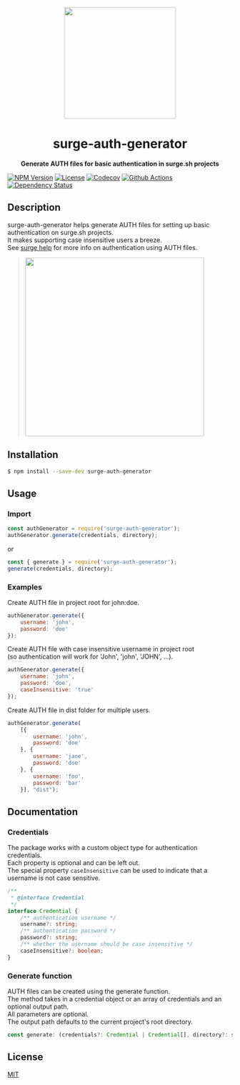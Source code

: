 <p align="center">
  <img height="250" src="https://surge.sh/images/logos/svg/surge-logo.svg">
</p>
<h1 align="center"> surge-auth-generator </h1>
<p align="center">
  <b>Generate AUTH files for basic authentication in surge.sh projects</b>
</p>

[![NPM Version][npm-badge]][npm-url] 
[![License][license-badge]][license-url]
[![Codecov][codecov-badge]][codecov-url]
[![Github Actions][actions-badge]][actions-url]
[![Dependency Status][daviddm-image]][daviddm-url]

## Description
surge-auth-generator helps generate AUTH files for setting up basic authentication on surge.sh projects.  
It makes supporting case insensitive users a breeze.  
See [surge help](https://surge.sh/help/adding-password-protection-to-a-project) for more info on authentication using AUTH files.
> <img width="400" src="https://surge.sh/images/help/adding-password-protection-to-a-project.gif">
## Installation
``` bash
$ npm install --save-dev surge-auth-generator
```

## Usage
### Import
``` js
const authGenerator = require('surge-auth-generator');
authGenerator.generate(credentials, directory);
```
or 
``` js
const { generate } = require('surge-auth-generator');
generate(credentials, directory);
```
### Examples

Create AUTH file in project root for john:doe.
``` js
authGenerator.generate({
    username: 'john',
    password: 'doe'
});
```

Create AUTH file with case insensitive username in project root  
(so authentication will work for 'John', 'john', 'JOHN', ...).
``` js
authGenerator.generate({
    username: 'john',
    password: 'doe',
    caseInsensitive: 'true'
});
```

Create AUTH file in dist folder for multiple users.

``` js
authGenerator.generate(
    [{
        username: 'john',
        password: 'doe'
    }, {
        username: 'jane',
        password: 'doe'
    }, {
        username: 'foo',
        password: 'bar'
    }], "dist");
```

## Documentation
### Credentials
The package works with a custom object type for authentication credentials.  
Each property is optional and can be left out.  
The special property ```caseInsensitive``` can be used to indicate that a username is not case sensitive.
``` ts
/**
 * @interface Credential
 */
interface Credential {
    /** authentication username */
    username?: string;
    /** authentication password */
    password?: string;
    /** whether the username should be case insensitive */
    caseInsensitive?: boolean;
}
```

### Generate function
AUTH files can be created using the generate function.  
The method takes in a credential object or an array of credentials and an optional output path.  
All parameters are optional.  
The output path defaults to the current project's root directory.

``` js
const generate: (credentials?: Credential | Credential[], directory?: string | undefined) => Promise<string>
```


## License

[MIT](./LICENSE)

[npm-badge]: https://img.shields.io/npm/v/surge-auth-generator.svg
[npm-url]: https://www.npmjs.com/package/surge-auth-generator
[license-badge]: https://img.shields.io/github/license/laudep/surge-auth-generator
[license-url]: https://github.com/laudep/surge-auth-generator/blob/master/LICENSE
[codecov-badge]: https://codecov.io/gh/laudep/surge-auth-generator/branch/master/graph/badge.svg
[codecov-url]: https://codecov.io/gh/laudep/surge-auth-generator
[actions-badge]: https://github.com/laudep/surge-auth-generator/workflows/CI/badge.svg
[actions-url]: https://github.com/laudep/surge-auth-generator/actions
[daviddm-image]: https://img.shields.io/david/dev/laudep/surge-auth-generator
[daviddm-url]: https://david-dm.org/laudep/surge-auth-generator

